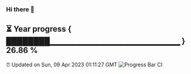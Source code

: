 ### Hi there 👋
⏳ Year progress { ████████▁▁▁▁▁▁▁▁▁▁▁▁▁▁▁▁▁▁▁▁▁▁ } 26.86 %
---
⏰ Updated on Sun, 09 Apr 2023 01:11:27 GMT
![Progress Bar CI](https://github.com/liununu/liununu/workflows/Progress%20Bar%20CI/badge.svg)

